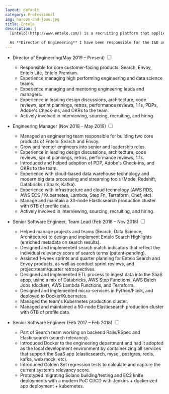 ```yaml
---
layout: default
category: Professional
img: haroon-and-joao.jpg
title: Entelo
description: |
  [Entelo](http://www.entelo.com/) is a recruiting platform that applies intelligence to big data to help modern recruiters find, qualify, and acquire talent. We process over 6TB data daily, which poses very interesting challenges, from scalable ingestion of data to building accurate machine learning models. Entelo is a first-class recruiting platform powered by AI with an ever-growing customer base of over 700 customers, including big names such as Facebook, Amazon, Uber, Netflix, Slack, PayPal, Lyft, Asana, among others.

  As **Director of Engineering** I have been responsible for the I&D and Data Science teams to develop and maintain the two main products of Entelo: [Search](https://www.entelo.com/products/platform/search/) and [Envoy](https://www.entelo.com/products/envoy/).
---
```


<div class="highlight">
  <ul>
    <li>Director of Engineering<span class="btn-xs">(May 2019 – Present)</span>
    <input type="checkbox" class="read-more-state" id="post-entelo-4" />
    <label for="post-entelo-4" class="btn-link btn-xs read-more-trigger"></label>
    <div class="read-more-target small">
      <ul>
        <li>Responsible for core customer-facing products: Search, Envoy, Entelo Lite, Entelo Premium.</li>
        <li>Experience managing high performing engineering and data science teams.</li>
        <li>Experience managing and mentoring engineering leads and managers.</li>
        <li>Experience in leading design discussions, architecture, code reviews, sprint plannings, retros, performance reviews, 1:1s, PDPs, Adobe's Check-ins, and OKRs to the team.</li>
        <li>Actively involved in interviewing, sourcing, recruiting, and hiring.</li>
      </ul>
    </div>
  </li>
  </ul>
</div>

- Engineering Manager <span class="btn-xs">(Nov 2018 – May 2019)</span>
  <input type="checkbox" class="read-more-state" id="post-entelo-3" />
  <label for="post-entelo-3" class="btn-link btn-xs read-more-trigger"></label>
  <div class="read-more-target small">
    <ul>
      <li>Managed an engineering team responsible for building two core products of Entelo: Search and Envoy.</li>
      <li>Grow and mentor engineers into senior and leadership roles.</li>
      <li>Experience in leading design discussions, architecture, code reviews, sprint plannings, retros, performance reviews, 1:1s.</li>
      <li>Introduced and helped adoption of PDP, Adobe's Check-ins, and OKRs to the team.</li>
      <li>Experience with cloud-based data warehouse technology and modern big data processing and streaming tools (Mode, Redshift, Databricks / Spark, Kafka).</li>
      <li>Experience with infrastructure and cloud technology (AWS RDS, AWS ECS / Kubernetes, Lambda, Step Fn, Terraform, Chef, etc).</li>
      <li>Manage and maintain a 30-node Elasticsearch production cluster with 6TB of profile data.</li>
      <li>Actively involved in interviewing, sourcing, recruiting, and hiring.</li>
    </ul>
  </div>

- Senior Software Engineer, Team Lead <span class="btn-xs">(Feb 2018 – Nov 2018)</span>
  <input type="checkbox" class="read-more-state" id="post-entelo-2" />
  <label for="post-entelo-2" class="btn-link btn-xs read-more-trigger"></label>
  <div class="read-more-target">
    <ul>
      <li>Helped manage projects and teams (Search, Data Science, Architecture) to design and implement Entelo Search Highlights (enriched metadata on search results).</li>
      <li>Designed and implemented search match indicators that reflect the individual relevancy score of search terms (patent-pending).</li>
      <li>Assisted 1-week sprints and quarter planning for Entelo Search and Envoy products, as well as conduct sprint reviews, and project/team/quarter retrospectives.</li>
      <li>Designed and implemented ETL process to ingest data into the SaaS appp, usinc a mix of Databricks, AWS Step Functions, AWS Batch Jobs (docker), AWS Lambda Functions, and Terraform.</li>
      <li>Designed and implemented micro-services in Python/Flask, and deployed to Docker/Kubernetes.</li>
      <li>Managed the team's Kubernetes production cluster.</li>
      <li>Managed and maintained a 50-node Elasticsearch production cluster with 6TB of profile data.</li>
    </ul>
  </div>

- Senior Software Engineer <span class="btn-xs">(Feb 2017 – Feb 2018)</span>
  <input type="checkbox" class="read-more-state" id="post-entelo-1" />
  <label for="post-entelo-1" class="btn-link btn-xs read-more-trigger"></label>
  <div class="read-more-target">
    <ul>
      <li>Part of Search team working on backend Rails/RSpec and Elasticsearch (search relevancy).</li>
      <li>Introduced Docker to the engineering department and had it adopted as the local development environment by containerizing all services that support the SaaS app (elasticsearch, mysql, postgres, redis, kafka, web mock, etc).</li>
      <li>Introduced Golden Set regression tests to calculate and capture the current system’s relevancy score.</li>
      <li>Prototyped migrating Solano building/testing and EC2 knife deployments with a modern PoC CI/CD with Jenkins + dockerized app deployment + kubernetes.</li>
    </ul>
  </div>

